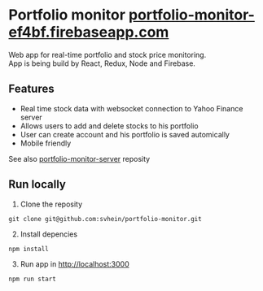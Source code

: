 # Portfolio monitor [portfolio-monitor-ef4bf.firebaseapp.com](https://portfolio-monitor-ef4bf.firebaseapp.com/)

Web app for real-time portfolio and stock price monitoring. <br>
App is being build by React, Redux, Node and Firebase.

## Features

- Real time stock data with websocket connection to Yahoo Finance server
- Allows users to add and delete stocks to his portfolio
- User can create account and his portfolio is saved automically
- Mobile friendly
 
 See also [portfolio-monitor-server](https://github.com/svhein/portfolio-monitor-server) reposity

## Run locally

1. Clone the reposity <br>
```
git clone git@github.com:svhein/portfolio-monitor.git
```

2. Install depencies <br>
```
npm install
```

3. Run app in [http://localhost:3000]( http://localhost:3000)
```
npm run start
```


